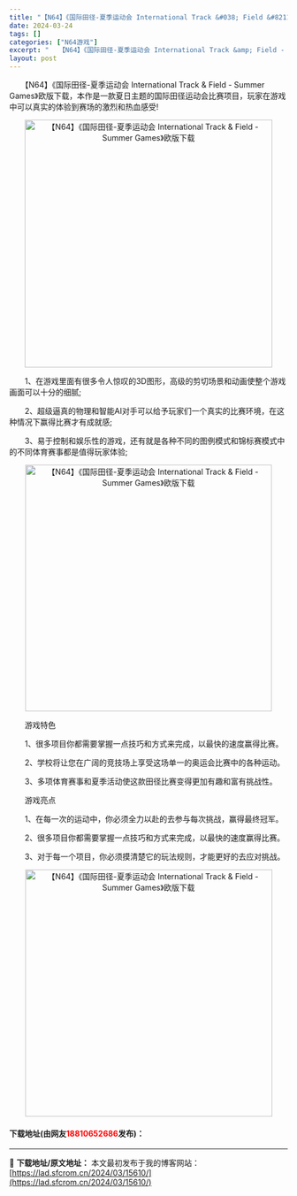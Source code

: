 ```yaml
---
title: "【N64】《国际田径-夏季运动会 International Track &#038; Field &#8211; Summer Games》欧版下载"
date: 2024-03-24
tags: []
categories: ["N64游戏"]
excerpt: "　　【N64】《国际田径-夏季运动会 International Track &amp; Field - Summer Games》欧版下载，本作是一款夏日主题的国际田径运动会比赛项目，玩家在游戏中可以真实的体验到赛场的激烈和热血感受! 　　1、在游戏里面有很多令人惊叹的3D图形，高级的剪切场景和动&hellip;"
layout: post
---
```


 <p>　　【N64】《国际田径-夏季运动会 International Track &amp; Field - Summer Games》欧版下载，本作是一款夏日主题的国际田径运动会比赛项目，玩家在游戏中可以真实的体验到赛场的激烈和热血感受!</p> <p align="center"><img align="" border="0" src="https://lad.sfcrom.cn/wp-content/uploads/2024/03/20240324_66003d074c633.png" width="448" alt="【N64】《国际田径-夏季运动会 International Track &amp; Field - Summer Games》欧版下载" /></p> <p>　　1、在游戏里面有很多令人惊叹的3D图形，高级的剪切场景和动画使整个游戏画面可以十分的细腻;</p> <p>　　2、超级逼真的物理和智能AI对手可以给予玩家们一个真实的比赛环境，在这种情况下赢得比赛才有成就感;</p> <p>　　3、易于控制和娱乐性的游戏，还有就是各种不同的图例模式和锦标赛模式中的不同体育赛事都是值得玩家体验;</p> <p align="center"><img align="" border="0" src="https://lad.sfcrom.cn/wp-content/uploads/2024/03/20240324_66003d08303ec.png" width="446" alt="【N64】《国际田径-夏季运动会 International Track &amp; Field - Summer Games》欧版下载" /></p> <p>　　游戏特色</p> <p>　　1、很多项目你都需要掌握一点技巧和方式来完成，以最快的速度赢得比赛。</p> <p>　　2、学校将让您在广阔的竞技场上享受这场单一的奥运会比赛中的各种运动。</p> <p>　　3、多项体育赛事和夏季活动使这款田径比赛变得更加有趣和富有挑战性。</p> <p>　　游戏亮点</p> <p>　　1、在每一次的运动中，你必须全力以赴的去参与每次挑战，赢得最终冠军。</p> <p>　　2、很多项目你都需要掌握一点技巧和方式来完成，以最快的速度赢得比赛。</p> <p>　　3、对于每一个项目，你必须摸清楚它的玩法规则，才能更好的去应对挑战。</p> <p align="center"><img align="" border="0" src="https://lad.sfcrom.cn/wp-content/uploads/2024/03/20240324_66003d093cc0c.png" width="447" alt="【N64】《国际田径-夏季运动会 International Track &amp; Field - Summer Games》欧版下载" /></p> <p><h4>下载地址(由网友<font color="red">18810652686</font>发布)：</h4></p> 

---
📖 **下载地址/原文地址：** 本文最初发布于我的博客网站：[https://lad.sfcrom.cn/2024/03/15610/](https://lad.sfcrom.cn/2024/03/15610/)
